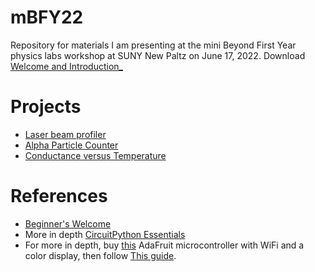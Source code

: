 # mBFY22
Repository for materials I am presenting at the mini Beyond First Year physics labs 
workshop at SUNY New Paltz on June 17, 2022. 
Download <br />
[Welcome and Introduction_](https://github.com/profhuster/mBFY22/blob/main/2022_mBFY-Introduction.pdf) 

# Projects
- [Laser beam profiler](https://github.com/profhuster/mBFY22-LaserBeamProfile)
- [Alpha Particle Counter](https://github.com/profhuster/mBFY22-Alpha)
- [Conductance versus Temperature](https://github.com/profhuster/mBFY22-Conductance)

# References
- [Beginner's Welcome](https://github.com/profhuster/mBFY22/blob/main/Welcome_to_CircuitPython.pdf)
- More in depth [CircuitPython Essentials](https://github.com/profhuster/mBFY22/blob/main/CircuitPython_Essentials.pdf)
- For more in depth, buy [this](https://www.adafruit.com/product/5300) AdaFruit microcontroller with WiFi and a color display, then follow [This guide](https://github.com/profhuster/mBFY22/blob/main/adafruit-esp32-s2-tft-feather.pdf).
